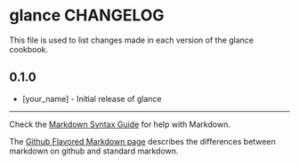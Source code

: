 glance CHANGELOG
================

This file is used to list changes made in each version of the glance cookbook.

0.1.0
-----
- [your_name] - Initial release of glance

- - -
Check the [Markdown Syntax Guide](http://daringfireball.net/projects/markdown/syntax) for help with Markdown.

The [Github Flavored Markdown page](http://github.github.com/github-flavored-markdown/) describes the differences between markdown on github and standard markdown.
